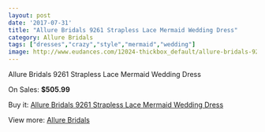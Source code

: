 ```yaml
---
layout: post
date: '2017-07-31'
title: "Allure Bridals 9261 Strapless Lace Mermaid Wedding Dress"
category: Allure Bridals
tags: ["dresses","crazy","style","mermaid","wedding"]
image: http://www.eudances.com/12024-thickbox_default/allure-bridals-9261-strapless-lace-mermaid-wedding-dress.jpg
---
```

Allure Bridals 9261 Strapless Lace Mermaid Wedding Dress

On Sales: **$505.99**
<a href="https://www.eudances.com/en/allure-bridals/3760-allure-bridals-9261-strapless-lace-mermaid-wedding-dress.html"><amp-img layout="responsive" width="600" height="600" src="//www.eudances.com/12024-thickbox_default/allure-bridals-9261-strapless-lace-mermaid-wedding-dress.jpg" alt="Allure Bridals 9261 Strapless Lace Mermaid Wedding Dress 0" /></a>
<a href="https://www.eudances.com/en/allure-bridals/3760-allure-bridals-9261-strapless-lace-mermaid-wedding-dress.html"><amp-img layout="responsive" width="600" height="600" src="//www.eudances.com/12026-thickbox_default/allure-bridals-9261-strapless-lace-mermaid-wedding-dress.jpg" alt="Allure Bridals 9261 Strapless Lace Mermaid Wedding Dress 1" /></a>
<a href="https://www.eudances.com/en/allure-bridals/3760-allure-bridals-9261-strapless-lace-mermaid-wedding-dress.html"><amp-img layout="responsive" width="600" height="600" src="//www.eudances.com/12025-thickbox_default/allure-bridals-9261-strapless-lace-mermaid-wedding-dress.jpg" alt="Allure Bridals 9261 Strapless Lace Mermaid Wedding Dress 2" /></a>

Buy it: [Allure Bridals 9261 Strapless Lace Mermaid Wedding Dress](https://www.eudances.com/en/allure-bridals/3760-allure-bridals-9261-strapless-lace-mermaid-wedding-dress.html "Allure Bridals 9261 Strapless Lace Mermaid Wedding Dress")

View more: [Allure Bridals](https://www.eudances.com/en/2-allure-bridals "Allure Bridals")